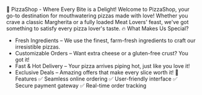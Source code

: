 🍕 PizzaShop - Where Every Bite is a Delight!
Welcome to PizzaShop, your go-to destination for mouthwatering pizzas made with love! Whether you crave a classic Margherita or a fully loaded Meat Lovers' feast, we've got something to satisfy every pizza lover's taste.
🔥 What Makes Us Special?
- Fresh Ingredients – We use the finest, farm-fresh ingredients to craft our irresistible pizzas.
- Customizable Orders – Want extra cheese or a gluten-free crust? You got it!
- Fast & Hot Delivery – Your pizza arrives piping hot, just like you love it!
- Exclusive Deals – Amazing offers that make every slice worth it!
🚀 Features
✅ Seamless online ordering
✅ User-friendly interface
✅ Secure payment gateway
✅ Real-time order tracking
